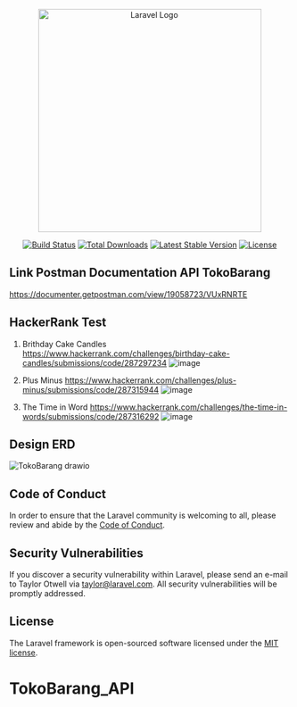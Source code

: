 <p align="center"><a href="https://laravel.com" target="_blank"><img src="https://raw.githubusercontent.com/laravel/art/master/logo-lockup/5%20SVG/2%20CMYK/1%20Full%20Color/laravel-logolockup-cmyk-red.svg" width="400" alt="Laravel Logo"></a></p>

<p align="center">
<a href="https://travis-ci.org/laravel/framework"><img src="https://travis-ci.org/laravel/framework.svg" alt="Build Status"></a>
<a href="https://packagist.org/packages/laravel/framework"><img src="https://img.shields.io/packagist/dt/laravel/framework" alt="Total Downloads"></a>
<a href="https://packagist.org/packages/laravel/framework"><img src="https://img.shields.io/packagist/v/laravel/framework" alt="Latest Stable Version"></a>
<a href="https://packagist.org/packages/laravel/framework"><img src="https://img.shields.io/packagist/l/laravel/framework" alt="License"></a>
</p>

## Link Postman Documentation API TokoBarang 

https://documenter.getpostman.com/view/19058723/VUxRNRTE

## HackerRank Test

1. Brithday Cake Candles https://www.hackerrank.com/challenges/birthday-cake-candles/submissions/code/287297234
![image](https://user-images.githubusercontent.com/76029874/188078073-1b1d3285-98cb-47c1-b22b-858a71cc1259.png)

2. Plus Minus https://www.hackerrank.com/challenges/plus-minus/submissions/code/287315944
![image](https://user-images.githubusercontent.com/76029874/188078401-b6521ad2-37ac-4a3d-afa5-d3b025fb7c75.png)

3. The Time in Word https://www.hackerrank.com/challenges/the-time-in-words/submissions/code/287316292
![image](https://user-images.githubusercontent.com/76029874/188078661-e66c800a-92e1-4115-b6e2-144615760eb4.png)

## Design ERD 

![TokoBarang drawio](https://user-images.githubusercontent.com/76029874/188220833-e8882d0f-8cc1-4626-9c69-2144c41cf7b5.png)

## Code of Conduct

In order to ensure that the Laravel community is welcoming to all, please review and abide by the [Code of Conduct](https://laravel.com/docs/contributions#code-of-conduct).

## Security Vulnerabilities

If you discover a security vulnerability within Laravel, please send an e-mail to Taylor Otwell via [taylor@laravel.com](mailto:taylor@laravel.com). All security vulnerabilities will be promptly addressed.

## License

The Laravel framework is open-sourced software licensed under the [MIT license](https://opensource.org/licenses/MIT).
# TokoBarang_API
